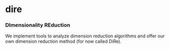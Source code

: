 # dire
### DImensionality REduction

We implement tools to analyze dimension reduction algorithms and offer our own dimension reduction method (for now called DiRe).

